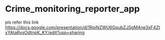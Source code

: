 # Crime_monitoring_reporter_app
pls refer this link https://docs.google.com/presentation/d/1RpjNZWU6GpubZJSgM4ne3xF4ZtxYAtaRvsOdtnpK_KY/edit?usp=sharing
